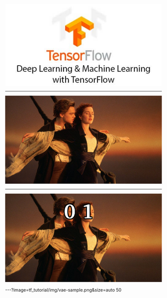 
![tf](/tf_tutorial/img/tf.jpg)

---

![jackrose](/tf_tutorial/img/jackrose.jpg)

---

![classification](/tf_tutorial/img/classification.png)

---?image=tf_tutorial/img/vae-sample.png&size=auto 50

